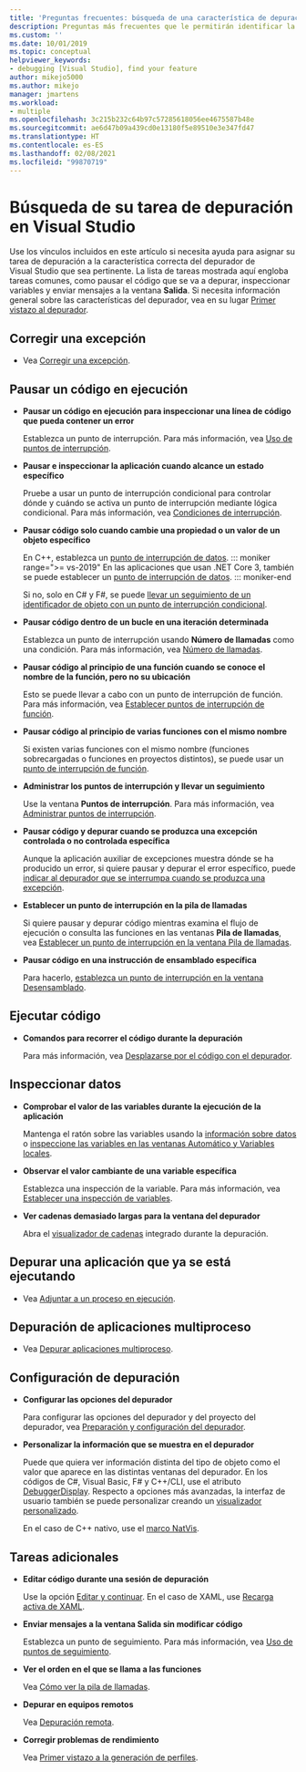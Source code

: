 ```yaml
---
title: 'Preguntas frecuentes: búsqueda de una característica de depuración'
description: Preguntas más frecuentes que le permitirán identificar la característica del depurador que le ayudará a depurar su aplicación.
ms.custom: ''
ms.date: 10/01/2019
ms.topic: conceptual
helpviewer_keywords:
- debugging [Visual Studio], find your feature
author: mikejo5000
ms.author: mikejo
manager: jmartens
ms.workload:
- multiple
ms.openlocfilehash: 3c215b232c64b97c57285618056ee4675587b48e
ms.sourcegitcommit: ae6d47b09a439cd0e13180f5e89510e3e347fd47
ms.translationtype: HT
ms.contentlocale: es-ES
ms.lasthandoff: 02/08/2021
ms.locfileid: "99870719"
---
```

# <a name="faq---find-the-debugging-feature-you-need-in-visual-studio"></a>Búsqueda de su tarea de depuración en Visual Studio

Use los vínculos incluidos en este artículo si necesita ayuda para asignar su tarea de depuración a la característica correcta del depurador de Visual Studio que sea pertinente. La lista de tareas mostrada aquí engloba tareas comunes, como pausar el código que se va a depurar, inspeccionar variables y enviar mensajes a la ventana **Salida**. Si necesita información general sobre las características del depurador, vea en su lugar [Primer vistazo al depurador](debugger-feature-tour.md).

## <a name="fix-an-exception"></a>Corregir una excepción

- Vea [Corregir una excepción](write-better-code-with-visual-studio.md#fix-an-exception).

## <a name="pause-running-code"></a>Pausar un código en ejecución

- **Pausar un código en ejecución para inspeccionar una línea de código que pueda contener un error**

  Establezca un punto de interrupción. Para más información, vea [Uso de puntos de interrupción](using-breakpoints.md).

- **Pausar e inspeccionar la aplicación cuando alcance un estado específico**

  Pruebe a usar un punto de interrupción condicional para controlar dónde y cuándo se activa un punto de interrupción mediante lógica condicional. Para más información, vea [Condiciones de interrupción](using-breakpoints.md#breakpoint-conditions).

- **Pausar código solo cuando cambie una propiedad o un valor de un objeto específico**

  En C++, establezca un [punto de interrupción de datos](using-breakpoints.md#BKMK_set_a_data_breakpoint_native_cplusplus). 
  ::: moniker range=">= vs-2019"
  En las aplicaciones que usan .NET Core 3, también se puede establecer un [punto de interrupción de datos](using-breakpoints.md#BKMK_set_a_data_breakpoint_managed).
  ::: moniker-end

  Si no, solo en C# y F#, se puede [llevar un seguimiento de un identificador de objeto con un punto de interrupción condicional](using-breakpoints.md#using-object-ids-in-breakpoint-conditions-c-and-f).

- **Pausar código dentro de un bucle en una iteración determinada**

  Establezca un punto de interrupción usando **Número de llamadas** como una condición. Para más información, vea [Número de llamadas](using-breakpoints.md#set-a-hit-count-condition).

- **Pausar código al principio de una función cuando se conoce el nombre de la función, pero no su ubicación**

  Esto se puede llevar a cabo con un punto de interrupción de función. Para más información, vea [Establecer puntos de interrupción de función](using-breakpoints.md#BKMK_Set_a_breakpoint_in_a_source_file).

- **Pausar código al principio de varias funciones con el mismo nombre**

  Si existen varias funciones con el mismo nombre (funciones sobrecargadas o funciones en proyectos distintos), se puede usar un [punto de interrupción de función](using-breakpoints.md#BKMK_Set_a_breakpoint_in_a_source_file).

- **Administrar los puntos de interrupción y llevar un seguimiento**

  Use la ventana **Puntos de interrupción**. Para más información, vea [Administrar puntos de interrupción](using-breakpoints.md#BKMK_Specify_advanced_properties_of_a_breakpoint_).

- **Pausar código y depurar cuando se produzca una excepción controlada o no controlada específica**

  Aunque la aplicación auxiliar de excepciones muestra dónde se ha producido un error, si quiere pausar y depurar el error específico, puede [indicar al depurador que se interrumpa cuando se produzca una excepción](managing-exceptions-with-the-debugger.md#tell-the-debugger-to-break-when-an-exception-is-thrown).

- **Establecer un punto de interrupción en la pila de llamadas**

  Si quiere pausar y depurar código mientras examina el flujo de ejecución o consulta las funciones en las ventanas **Pila de llamadas**, vea [Establecer un punto de interrupción en la ventana Pila de llamadas](using-breakpoints.md#BKMK_Set_a_breakpoint_from_debugger_windows).

- **Pausar código en una instrucción de ensamblado específica**

  Para hacerlo, [establezca un punto de interrupción en la ventana Desensamblado](using-breakpoints.md#BKMK_Set_a_breakpoint_from_debugger_windows).

## <a name="execute-code"></a>Ejecutar código

- **Comandos para recorrer el código durante la depuración**

  Para más información, vea [Desplazarse por el código con el depurador](navigating-through-code-with-the-debugger.md).

## <a name="inspect-data"></a>Inspeccionar datos

- **Comprobar el valor de las variables durante la ejecución de la aplicación**

  Mantenga el ratón sobre las variables usando la [información sobre datos](view-data-values-in-data-tips-in-the-code-editor.md) o [inspeccione las variables en las ventanas Automático y Variables locales](autos-and-locals-windows.md).

- **Observar el valor cambiante de una variable específica**

  Establezca una inspección de la variable. Para más información, vea [Establecer una inspección de variables](watch-and-quickwatch-windows.md).

- **Ver cadenas demasiado largas para la ventana del depurador**

  Abra el [visualizador de cadenas](view-strings-visualizer.md) integrado durante la depuración.

## <a name="debug-an-app-that-is-already-running"></a>Depurar una aplicación que ya se está ejecutando

- Vea [Adjuntar a un proceso en ejecución](attach-to-running-processes-with-the-visual-studio-debugger.md).

## <a name="debug-multithreaded-applications"></a>Depuración de aplicaciones multiproceso

- Vea [Depurar aplicaciones multiproceso](debug-multithreaded-applications-in-visual-studio.md).

## <a name="configure-debugging"></a>Configuración de depuración

- **Configurar las opciones del depurador**

  Para configurar las opciones del depurador y del proyecto del depurador, vea [Preparación y configuración del depurador](debugger-settings-and-preparation.md).

- **Personalizar la información que se muestra en el depurador**

  Puede que quiera ver información distinta del tipo de objeto como el valor que aparece en las distintas ventanas del depurador. En los códigos de C#, Visual Basic, F# y C++/CLI, use el atributo [DebuggerDisplay](using-the-debuggerdisplay-attribute.md). Respecto a opciones más avanzadas, la interfaz de usuario también se puede personalizar creando un [visualizador personalizado](create-custom-visualizers-of-data.md).

  En el caso de C++ nativo, use el [marco NatVis](create-custom-views-of-native-objects.md).

## <a name="additional-tasks"></a>Tareas adicionales

- **Editar código durante una sesión de depuración**

  Use la opción [Editar y continuar](edit-and-continue.md). En el caso de XAML, use [Recarga activa de XAML](../xaml-tools/xaml-hot-reload.md).

- **Enviar mensajes a la ventana Salida sin modificar código**

  Establezca un punto de seguimiento. Para más información, vea [Uso de puntos de seguimiento](using-tracepoints.md).

- **Ver el orden en el que se llama a las funciones**

  Vea [Cómo ver la pila de llamadas](how-to-use-the-call-stack-window.md).

- **Depurar en equipos remotos**

  Vea [Depuración remota](remote-debugging.md).

- **Corregir problemas de rendimiento**

  Vea [Primer vistazo a la generación de perfiles](../profiling/profiling-feature-tour.md).
